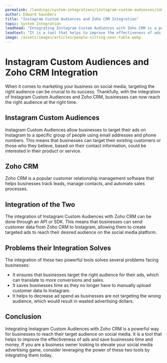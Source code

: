 ```yaml
---
permalink: /landings/system-integrations/instagram-custom-audiences/zoho-crm
author: Edward Saunders
title: "Instagram Custom Audiences and Zoho CRM Integration"
topic: System Integration
leadhead: "Integrating Instagram Custom Audiences with Zoho CRM is a powerful way for businesses to reach their target audience on social media"
leadtext: "It is a tool that helps to improve the effectiveness of ads and save businesses time and money. If you are a business owner looking to elevate your social media advertising game, consider leveraging the power of these two tools by integrating them today."
image: /assets/images/articles/people-sitting-near-table.webp
---
```

<div class="arttext">	<h1>Instagram Custom Audiences and Zoho CRM Integration</h1>
	<p>When it comes to marketing your business on social media, targeting the right audience can be crucial to its success. Thankfully, with the integration of Instagram Custom Audiences and Zoho CRM, businesses can now reach the right audience at the right time.</p>
	<h2>Instagram Custom Audiences</h2>
	<p>Instagram Custom Audiences allow businesses to target their ads on Instagram to a specific group of people using email addresses and phone numbers. This means that businesses can target their existing customers or those who they believe, based on their contact information, could be interested in their product or service.</p>
	<h2>Zoho CRM</h2>
	<p>Zoho CRM is a popular customer relationship management software that helps businesses track leads, manage contacts, and automate sales processes.</p>
	<h2>Integration of the Two</h2>
	<p>The integration of Instagram Custom Audiences with Zoho CRM can be done through an API or SDK. This means that businesses can send customer data from Zoho CRM to Instagram, allowing them to create targeted ads to reach their desired audience on the social media platform.</p>
	<h2>Problems their Integration Solves</h2>
	<p>The integration of these two powerful tools solves several problems facing businesses:</p>
	<ul>
		<li>It ensures that businesses target the right audience for their ads, which can translate to more conversions and sales.</li>
		<li>It saves businesses time as they no longer have to manually upload customer data to Instagram.</li>
		<li>It helps to decrease ad spend as businesses are not targeting the wrong audience, which would result in wasted advertising dollars.</li>
	</ul>
	<h2>Conclusion</h2>
	<p>Integrating Instagram Custom Audiences with Zoho CRM is a powerful way for businesses to reach their target audience on social media. It is a tool that helps to improve the effectiveness of ads and save businesses time and money. If you are a business owner looking to elevate your social media advertising game, consider leveraging the power of these two tools by integrating them today.</p>
</div>
